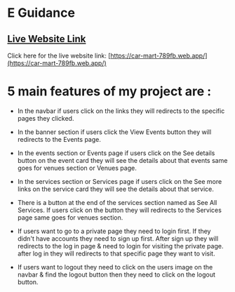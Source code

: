 # E Guidance

## [ Live Website Link](https://car-mart-789fb.web.app/)

Click here for the live website link: [https://car-mart-789fb.web.app/](https://car-mart-789fb.web.app/)

# 5 main features of my project are :
  * In the navbar if users click on the links they will redirects to the specific pages they clicked.

  * In the banner section if users click the View Events button they will redirects to the Events page. 

  * In the events section or Events page if users click on the See details button on the event card they will see the details about that events same goes for venues section or Venues page.

  * In the services section or Services page if users click on the See more links on the service card they will see the details about that service.

  * There is a button at the end of the services section named as See All Services. If users click on the button they will redirects to the Services page same goes for venues section.

  * If users want to go to a private page they need to login first. If they didn't have accounts they need to sign up first. After sign up they will redirects to the log in page & need to login for visiting the private page. after log in they will redirects to that specific page they want to visit.

  * If users want to logout they need to click on the users image on the navbar & find the logout button then they need to click on the logout button.